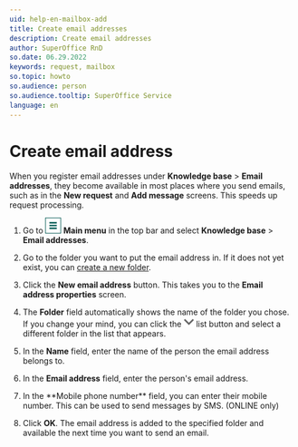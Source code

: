 ```yaml
---
uid: help-en-mailbox-add
title: Create email addresses
description: Create email addresses
author: SuperOffice RnD
so.date: 06.29.2022
keywords: request, mailbox
so.topic: howto
so.audience: person
so.audience.tooltip: SuperOffice Service
language: en
---
```


# Create email address

When you register email addresses under **Knowledge base** > **Email addresses**, they become available in most places where you send emails, such as in the **New request** and **Add message** screens. This speeds up request processing.

1. Go to ![icon][img2] **Main menu** in the top bar and select **Knowledge base** > **Email addresses**.

1. Go to the folder you want to put the email address in. If it does not yet exist, you can [create a new folder][1].

1. Click the **New email address** button. This takes you to the **Email address properties** screen.

1. The **Folder** field automatically shows the name of the folder you chose. If you change your mind, you can click the ![icon][img1] list button and select a different folder in the list that appears.

1. In the **Name** field, enter the name of the person the email address belongs to.

1. In the **Email address** field, enter the person's email address.

1. <!-- online --> In the **Mobile phone number** field, you can enter their mobile number. This can be used to send messages by SMS. (ONLINE only)

1. Click **OK**. The email address is added to the specified folder and available the next time you want to send an email.

<!-- Referenced links -->
[1]: manage-folders.md

<!-- Referenced images -->
[img1]: ../../../../../../common/icons/dropdown-arrow.png
[img2]: ../../../../../media/icons/main-menu.png
